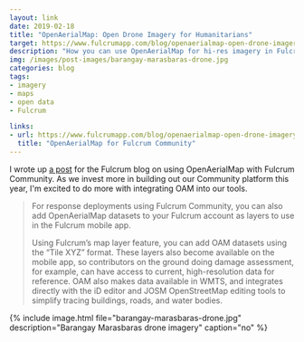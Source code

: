 ```yaml
---
layout: link
date: 2019-02-18
title: "OpenAerialMap: Open Drone Imagery for Humanitarians"
target: https://www.fulcrumapp.com/blog/openaerialmap-open-drone-imagery-for-humanitarian-projects/
description: "How you can use OpenAerialMap for hi-res imagery in Fulcrum Community."
img: /images/post-images/barangay-marasbaras-drone.jpg
categories: blog
tags:
- imagery
- maps
- open data
- Fulcrum

links:
- url: https://www.fulcrumapp.com/blog/openaerialmap-open-drone-imagery-for-humanitarian-projects/
  title: "OpenAerialMap for Fulcrum Community"
---
```


I wrote up [a post](https://www.fulcrumapp.com/blog/openaerialmap-open-drone-imagery-for-humanitarian-projects/ "OAM for Fulcrum Community") for the Fulcrum blog on using OpenAerialMap with Fulcrum Community. As we invest more in building out our Community platform this year, I'm excited to do more with integrating OAM into our tools.

> For response deployments using Fulcrum Community, you can also add OpenAerialMap datasets to your Fulcrum account as layers to use in the Fulcrum mobile app.
>
> Using Fulcrum’s map layer feature, you can add OAM datasets using the “Tile XYZ” format. These layers also become available on the mobile app, so contributors on the ground doing damage assessment, for example, can have access to current, high-resolution data for reference. OAM also makes data available in WMTS, and integrates directly with the iD editor and JOSM OpenStreetMap editing tools to simplify tracing buildings, roads, and water bodies.

{% include image.html file="barangay-marasbaras-drone.jpg" description="Barangay Marasbaras drone imagery" caption="no" %}

